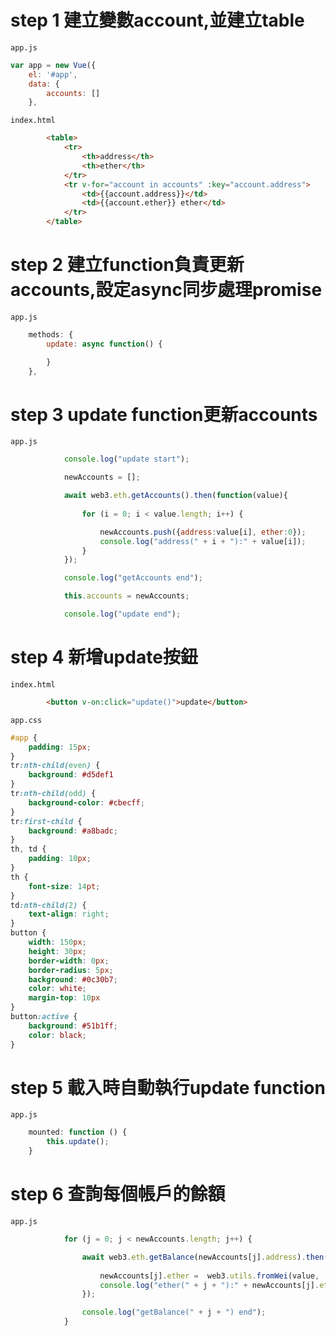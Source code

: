 # step 1 建立變數account,並建立table

`app.js`
```javascript
var app = new Vue({
    el: '#app',
    data: {
        accounts: []
    },
```
`index.html`
```html
        <table>
            <tr>
                <th>address</th>
                <th>ether</th>
            </tr>
            <tr v-for="account in accounts" :key="account.address">
                <td>{{account.address}}</td>
                <td>{{account.ether}} ether</td>
            </tr>
        </table>
```
# step 2 建立function負責更新accounts,設定async同步處理promise

`app.js`
```javascript
    methods: {
        update: async function() {

        }
    },
```
# step 3 update function更新accounts

`app.js`
```javascript
            console.log("update start");

            newAccounts = [];

            await web3.eth.getAccounts().then(function(value){
                
                for (i = 0; i < value.length; i++) { 

                    newAccounts.push({address:value[i], ether:0});
                    console.log("address(" + i + "):" + value[i]);
                }
            });

            console.log("getAccounts end");

            this.accounts = newAccounts;

            console.log("update end");
```
# step 4 新增update按鈕

`index.html`
```html
        <button v-on:click="update()">update</button>
```
`app.css`
```css
#app {
    padding: 15px;   
}
tr:nth-child(even) {
    background: #d5def1
}
tr:nth-child(odd) {
    background-color: #cbecff;
}
tr:first-child {
    background: #a8badc;
}
th, td {
    padding: 10px;   
}
th {
    font-size: 14pt;
}
td:nth-child(2) {
    text-align: right;
}
button {
    width: 150px;
    height: 30px;
    border-width: 0px;
    border-radius: 5px;
    background: #0c30b7;
    color: white;
    margin-top: 10px
}
button:active {
    background: #51b1ff;
    color: black;
}
```
# step 5 載入時自動執行update function

`app.js`
```javascript
    mounted: function () {     
        this.update(); 
    }
```
# step 6 查詢每個帳戶的餘額

`app.js`
```javascript
            for (j = 0; j < newAccounts.length; j++) { 

                await web3.eth.getBalance(newAccounts[j].address).then(function(value){
                    
                    newAccounts[j].ether =  web3.utils.fromWei(value, 'ether');
                    console.log("ether(" + j + "):" + newAccounts[j].ether);
                });

                console.log("getBalance(" + j + ") end");
            }  
```